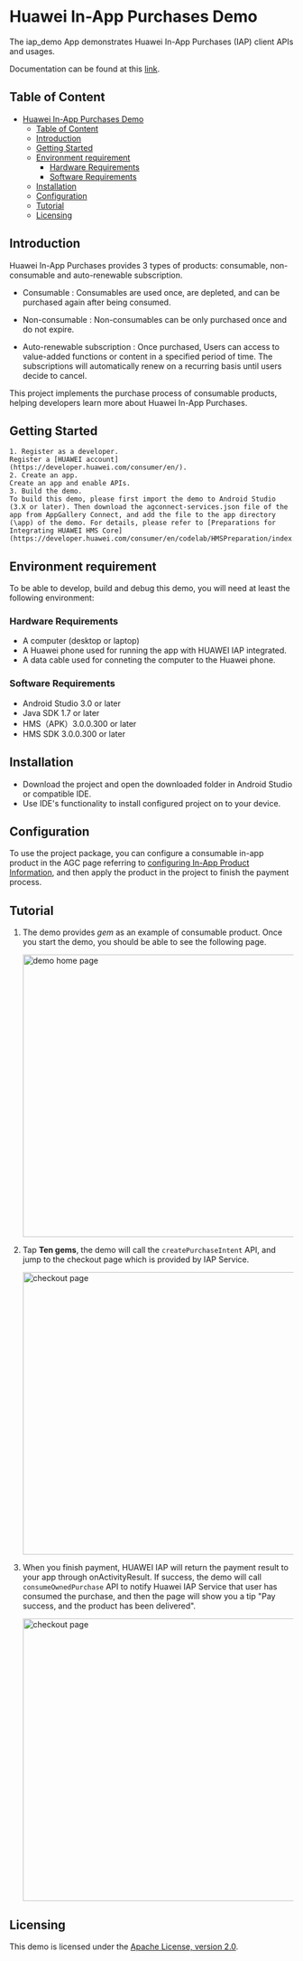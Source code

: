 # Huawei In-App Purchases Demo

The iap_demo App demonstrates Huawei In-App Purchases (IAP) client APIs and usages. 

Documentation can be found at this 
[link](https://developer.huawei.com/consumer/cn/codelab/HMSInAppPurchase/index.html#0).

## Table of Content

- [Huawei In-App Purchases Demo](#huawei-in-app-purchases-demo)
  - [Table of Content](#table-of-content)
  - [Introduction](#introduction)
  - [Getting Started](#Getting-Started)
  - [Environment requirement](#environment-requirement)
    - [Hardware Requirements](#hardware-Requirements)
    - [Software Requirements](#software-Requirements)
  - [Installation](#installation)
  - [Configuration](#configuration)
  - [Tutorial](#tutorial)
  - [Licensing](#licensing)

## Introduction 

Huawei In-App Purchases provides 3 types of products: consumable, non-consumable and 
auto-renewable subscription. 

* Consumable : Consumables are used once, are depleted, and can be purchased again after being consumed.

* Non-consumable : Non-consumables can be only purchased once and do not expire. 

* Auto-renewable subscription : Once purchased, Users can access to value-added functions or content in a specified period of time. The subscriptions will automatically renew on a recurring basis until users decide to cancel.

This project implements the purchase process of consumable products, helping developers learn more about Huawei In-App Purchases.

## Getting Started

    1. Register as a developer.
    Register a [HUAWEI account](https://developer.huawei.com/consumer/en/).
    2. Create an app.
    Create an app and enable APIs.
    3. Build the demo.
    To build this demo, please first import the demo to Android Studio (3.X or later). Then download the agconnect-services.json file of the app from AppGallery Connect, and add the file to the app directory (\app) of the demo. For details, please refer to [Preparations for Integrating HUAWEI HMS Core](https://developer.huawei.com/consumer/en/codelab/HMSPreparation/index.html)


## Environment requirement

To be able to develop, build and debug this demo, you will need at least the following environment:

### Hardware Requirements
* A computer (desktop or laptop)
* A Huawei phone used for running the app with HUAWEI IAP integrated.
* A data cable used for conneting the computer to the Huawei phone.

### Software Requirements
* Android Studio 3.0 or later
* Java SDK 1.7 or later
* HMS（APK）3.0.0.300 or later
* HMS SDK 3.0.0.300 or later

## Installation

* Download the project and open the downloaded folder in Android Studio or compatible IDE.
* Use IDE's functionality to install configured project on to your device.

## Configuration

To use the project package, you can configure a consumable in-app product in the AGC page referring to [configuring In-App Product Information](https://developer.huawei.com/consumer/en/codelab/HMSInAppPurchase/index.html#4), and then apply the product in the project to finish the payment process.  

## Tutorial

1. The demo provides *gem* as an example of consumable product. 
Once you start the demo, you should be able to see the following page.

    <img src="images/homepage.jpg" alt="demo home page" height="500"/>

1. Tap **Ten gems**, the demo will call the `createPurchaseIntent` API,
    and jump to the checkout page which is provided by IAP Service.

    <img src="images/checkout-page.jpg" alt="checkout page" height="500"/>

3. When you finish payment, HUAWEI IAP will return the payment result to your app through onActivityResult. If success, the demo will call `consumeOwnedPurchase` API to notify Huawei IAP Service that user has consumed the purchase, and then the page will show you a tip "Pay success, and the product has been delivered".

    <img src="images/result.jpg" alt="checkout page" height="500"/>

## Licensing

This demo is licensed under the [Apache License, version 2.0](http://www.apache.org/licenses/LICENSE-2.0).
